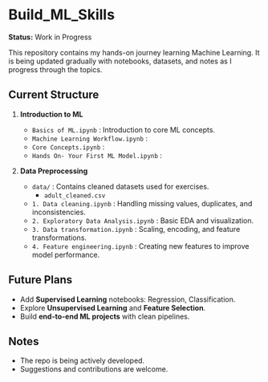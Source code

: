 # Build_ML_Skills

**Status:** Work in Progress 

This repository contains my hands-on journey learning Machine Learning. It is being updated gradually with notebooks, datasets, and notes as I progress through the topics.

## Current Structure

1. **Introduction to ML**
   - `Basics of ML.ipynb` : Introduction to core ML concepts.
   - `Machine Learning Workflow.ipynb` : 
   - `Core Concepts.ipynb` : 
   - `Hands On- Your First ML Model.ipynb` :

2. **Data Preprocessing**
   - `data/` : Contains cleaned datasets used for exercises.
     - `adult_cleaned.csv`
   - `1. Data cleaning.ipynb` : Handling missing values, duplicates, and inconsistencies.
   - `2. Exploratory Data Analysis.ipynb` : Basic EDA and visualization.
   - `3. Data transformation.ipynb` : Scaling, encoding, and feature transformations.
   - `4. Feature engineering.ipynb` : Creating new features to improve model performance.

## Future Plans
- Add **Supervised Learning** notebooks: Regression, Classification.
- Explore **Unsupervised Learning** and **Feature Selection**.
- Build **end-to-end ML projects** with clean pipelines.

## Notes
- The repo is being actively developed.
- Suggestions and contributions are welcome.

